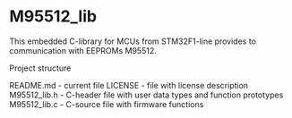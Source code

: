 # M95512_lib

This embedded C-library for MCUs from STM32F1-line provides to communication with EEPROMs M95512.

Project structure

README.md - current file
LICENSE - file with license description
M95512_lib.h - C-header file with user data types and function prototypes
M95512_lib.c - C-source file with firmware functions
